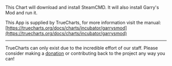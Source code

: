 This Chart will download and install SteamCMD. It will also install Garry's Mod and run it.

This App is supplied by TrueCharts, for more information visit the manual: [https://truecharts.org/docs/charts/incubator/garrysmod](https://truecharts.org/docs/charts/incubator/garrysmod)

---

TrueCharts can only exist due to the incredible effort of our staff.
Please consider making a [donation](https://truecharts.org/docs/about/sponsor) or contributing back to the project any way you can!
